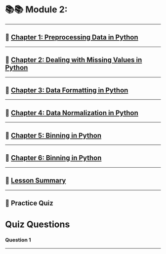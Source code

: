 # 📚📚 Module 2:

---

## 🌟 [Chapter 1: Preprocessing Data in Python](Chapter2.1.md)

---

## 🌟 [Chapter 2: Dealing with Missing Values in Python](Chapter2.2.md)

---

## 🌟 [Chapter 3: Data Formatting in Python](Chapter2.3.md)

---
  
## 🌟 [Chapter 4: Data Normalization in Python](Chapter2.4.md)

---

## 🌟 [Chapter 5: Binning in Python](Chapter2.5.md)

---

## 🌟 [Chapter 6: Binning in Python](Chapter2.6.md)

---

## 🌟 [Lesson Summary](Lesson2Summary.md)

---

## 🌟 Practice Quiz

# Quiz Questions

### **Question 1**

---
